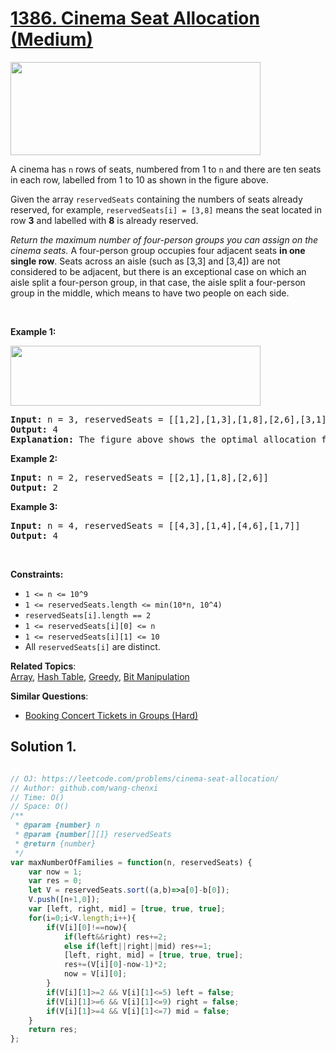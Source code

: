 # [1386. Cinema Seat Allocation (Medium)](https://leetcode.com/problems/cinema-seat-allocation/)

<p><img alt="" src="https://assets.leetcode.com/uploads/2020/02/14/cinema_seats_1.png" style="width: 400px; height: 149px;"></p>

<p>A cinema&nbsp;has <code>n</code>&nbsp;rows of seats, numbered from 1 to <code>n</code>&nbsp;and there are ten&nbsp;seats in each row, labelled from 1&nbsp;to 10&nbsp;as shown in the figure above.</p>

<p>Given the array <code>reservedSeats</code> containing the numbers of seats already reserved, for example, <code>reservedSeats[i] = [3,8]</code>&nbsp;means the seat located in row <strong>3</strong> and labelled with <b>8</b>&nbsp;is already reserved.</p>

<p><em>Return the maximum number of four-person groups&nbsp;you can assign on the cinema&nbsp;seats.</em> A four-person group&nbsp;occupies four&nbsp;adjacent seats <strong>in one single row</strong>. Seats across an aisle (such as [3,3]&nbsp;and [3,4]) are not considered to be adjacent, but there is an exceptional case&nbsp;on which an aisle split&nbsp;a four-person group, in that case, the aisle split&nbsp;a four-person group in the middle,&nbsp;which means to have two people on each side.</p>

<p>&nbsp;</p>
<p><strong>Example 1:</strong></p>

<p><img alt="" src="https://assets.leetcode.com/uploads/2020/02/14/cinema_seats_3.png" style="width: 400px; height: 96px;"></p>

<pre><strong>Input:</strong> n = 3, reservedSeats = [[1,2],[1,3],[1,8],[2,6],[3,1],[3,10]]
<strong>Output:</strong> 4
<strong>Explanation:</strong> The figure above shows the optimal allocation for four groups, where seats mark with blue are already reserved and contiguous seats mark with orange are for one group.
</pre>

<p><strong>Example 2:</strong></p>

<pre><strong>Input:</strong> n = 2, reservedSeats = [[2,1],[1,8],[2,6]]
<strong>Output:</strong> 2
</pre>

<p><strong>Example 3:</strong></p>

<pre><strong>Input:</strong> n = 4, reservedSeats = [[4,3],[1,4],[4,6],[1,7]]
<strong>Output:</strong> 4
</pre>

<p>&nbsp;</p>
<p><strong>Constraints:</strong></p>

<ul>
	<li><code>1 &lt;= n &lt;= 10^9</code></li>
	<li><code>1 &lt;=&nbsp;reservedSeats.length &lt;= min(10*n, 10^4)</code></li>
	<li><code>reservedSeats[i].length == 2</code></li>
	<li><code>1&nbsp;&lt;=&nbsp;reservedSeats[i][0] &lt;= n</code></li>
	<li><code>1 &lt;=&nbsp;reservedSeats[i][1] &lt;= 10</code></li>
	<li>All <code>reservedSeats[i]</code> are distinct.</li>
</ul>


**Related Topics**:  
[Array](https://leetcode.com/tag/array/), [Hash Table](https://leetcode.com/tag/hash-table/), [Greedy](https://leetcode.com/tag/greedy/), [Bit Manipulation](https://leetcode.com/tag/bit-manipulation/)

**Similar Questions**:
* [Booking Concert Tickets in Groups (Hard)](https://leetcode.com/problems/booking-concert-tickets-in-groups/)

## Solution 1.

```js

// OJ: https://leetcode.com/problems/cinema-seat-allocation/
// Author: github.com/wang-chenxi
// Time: O()
// Space: O()
/**
 * @param {number} n
 * @param {number[][]} reservedSeats
 * @return {number}
 */
var maxNumberOfFamilies = function(n, reservedSeats) {
    var now = 1;                                     
    var res = 0;
    let V = reservedSeats.sort((a,b)=>a[0]-b[0]); 
    V.push([n+1,0]);                                  
    var [left, right, mid] = [true, true, true];
    for(i=0;i<V.length;i++){
        if(V[i][0]!==now){
            if(left&&right) res+=2;                   
            else if(left||right||mid) res+=1;       
            [left, right, mid] = [true, true, true];
            res+=(V[i][0]-now-1)*2;
            now = V[i][0];
        }
        if(V[i][1]>=2 && V[i][1]<=5) left = false;
        if(V[i][1]>=6 && V[i][1]<=9) right = false; 
        if(V[i][1]>=4 && V[i][1]<=7) mid = false;
    }   
    return res;
};

```
